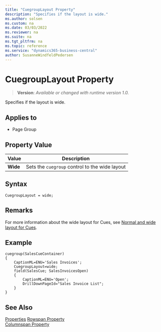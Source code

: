 ```yaml
---
title: "CuegroupLayout Property"
description: "Specifies if the layout is wide."
ms.author: solsen
ms.custom: na
ms.date: 03/03/2022
ms.reviewer: na
ms.suite: na
ms.tgt_pltfrm: na
ms.topic: reference
ms.service: "dynamics365-business-central"
author: SusanneWindfeldPedersen
---
```

[//]: # (START>DO_NOT_EDIT)
[//]: # (IMPORTANT:Do not edit any of the content between here and the END>DO_NOT_EDIT.)
[//]: # (Any modifications should be made in the .xml files in the ModernDev repo.)
# CuegroupLayout Property
> **Version**: _Available or changed with runtime version 1.0._

Specifies if the layout is wide.

## Applies to
-   Page Group

## Property Value

|Value|Description|
|-----------|---------------------------------------|
|**Wide**|Sets the `cuegroup` control to the wide layout|

[//]: # (IMPORTANT: END>DO_NOT_EDIT)

## Syntax

```AL
CuegroupLayout = wide;
```
  
## Remarks  
For more information about the wide layout for Cues, see [Normal and wide layout for Cues](../devenv-cues-action-tiles.md#CueWideLayout).

## Example

```AL
cuegroup(SalesCueContainer)
{
    CaptionML=ENU='Sales Invoices';
    CuegroupLayout=wide;
    field(SalesCue; SalesInvoicesOpen)
    {
        CaptionML=ENU='Open';
        DrillDownPageId="Sales Invoice List";
    }
} 
```
  
## See Also

[Properties](devenv-properties.md)
[Rowspan Property](devenv-rowspan-property.md)  
[Columnspan Property](devenv-columnspan-property.md)